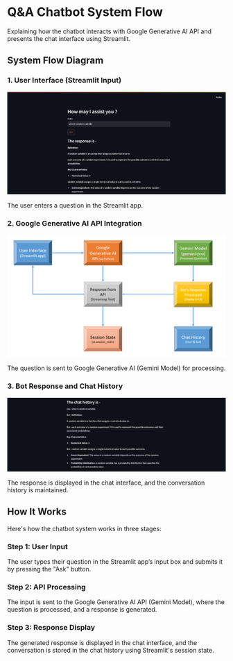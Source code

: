 
<!-- Header Section -->
    
<h1>Q&A Chatbot System Flow</h1>
<p>Explaining how the chatbot interacts with Google Generative AI API and presents the chat interface using Streamlit.</p>

<!-- Diagram Section -->

<h2>System Flow Diagram</h2>

<!-- User Interface Image -->

<h3>1. User Interface (Streamlit Input)</h3>
<img src="iterface.png" alt="User Interface Input">
<p>The user enters a question in the Streamlit app.</p>


<!-- API Integration Image -->
<h3>2. Google Generative AI API Integration</h3>
<img src="flow.png" alt="API Integration">
<p>The question is sent to Google Generative AI (Gemini Model) for processing.</p>

<!-- Response and Chat History Image -->
<h3>3. Bot Response and Chat History</h3>
<img src="hist.png" alt="Bot Response and Chat History">
<p>The response is displayed in the chat interface, and the conversation history is maintained.</p>

<!-- How It Works Section -->

<h2>How It Works</h2>
<p>Here's how the chatbot system works in three stages:</p>

<h3>Step 1: User Input</h3>
<p>The user types their question in the Streamlit app’s input box and submits it by pressing the "Ask" button.</p>

<h3>Step 2: API Processing</h3>
<p>The input is sent to the Google Generative AI API (Gemini Model), where the question is processed, and a response is generated.</p>

<h3>Step 3: Response Display</h3>
<p>The generated response is displayed in the chat interface, and the conversation is stored in the chat history using Streamlit's session state.</p>

